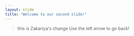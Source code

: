 ```yaml
---
layout: slide
title: "Welcome to our second slide!"
---
```

> this is Zakariya's change
Use the left arrow to go back!
